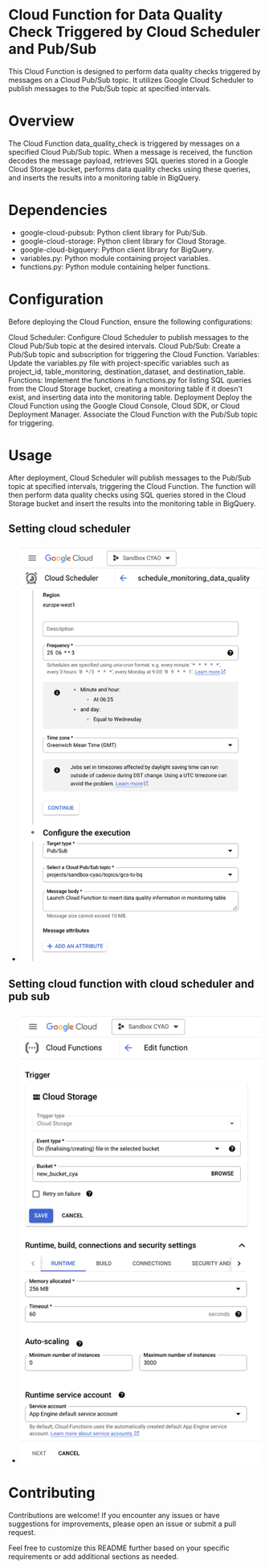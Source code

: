 # Cloud Function for Data Quality Check Triggered by Cloud Scheduler and Pub/Sub
This Cloud Function is designed to perform data quality checks triggered by messages on a Cloud Pub/Sub topic. It utilizes Google Cloud Scheduler to publish messages to the Pub/Sub topic at specified intervals.

# Overview
The Cloud Function data_quality_check is triggered by messages on a specified Cloud Pub/Sub topic. When a message is received, the function decodes the message payload, retrieves SQL queries stored in a Google Cloud Storage bucket, performs data quality checks using these queries, and inserts the results into a monitoring table in BigQuery.

# Dependencies
- google-cloud-pubsub: Python client library for Pub/Sub.
- google-cloud-storage: Python client library for Cloud Storage.
- google-cloud-bigquery: Python client library for BigQuery.
- variables.py: Python module containing project variables.
- functions.py: Python module containing helper functions.

# Configuration
Before deploying the Cloud Function, ensure the following configurations:

Cloud Scheduler: Configure Cloud Scheduler to publish messages to the Cloud Pub/Sub topic at the desired intervals.
Cloud Pub/Sub: Create a Pub/Sub topic and subscription for triggering the Cloud Function.
Variables: Update the variables.py file with project-specific variables such as project_id, table_monitoring, destination_dataset, and destination_table.
Functions: Implement the functions in functions.py for listing SQL queries from the Cloud Storage bucket, creating a monitoring table if it doesn't exist, and inserting data into the monitoring table.
Deployment
Deploy the Cloud Function using the Google Cloud Console, Cloud SDK, or Cloud Deployment Manager. Associate the Cloud Function with the Pub/Sub topic for triggering.

# Usage
After deployment, Cloud Scheduler will publish messages to the Pub/Sub topic at specified intervals, triggering the Cloud Function. The function will then perform data quality checks using SQL queries stored in the Cloud Storage bucket and insert the results into the monitoring table in BigQuery.

##  Setting cloud scheduler
- ![Setting cloud scheduler](https://github.com/cyao59/technology-watch/blob/main/cloud_function/monitoring_pubsub_gcs_to_bq/setting_cloud_scheduler.png)

## Setting cloud function with cloud scheduler and pub sub
- ![Setting cloud function with cloud scheduler and pub sub](https://github.com/cyao59/technology-watch/blob/main/cloud_function/gcs_to_bQ/setting_cloud_function.png)


# Contributing
Contributions are welcome! If you encounter any issues or have suggestions for improvements, please open an issue or submit a pull request.

Feel free to customize this README further based on your specific requirements or add additional sections as needed.
